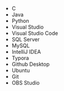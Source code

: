 - C
- Java
- Python
- Visual Studio
- Visual Studio Code
- SQL Server
- MySQL
- IntelliJ IDEA
- Typora
- Github Desktop
- Ubuntu
- Git
- OBS Studio

